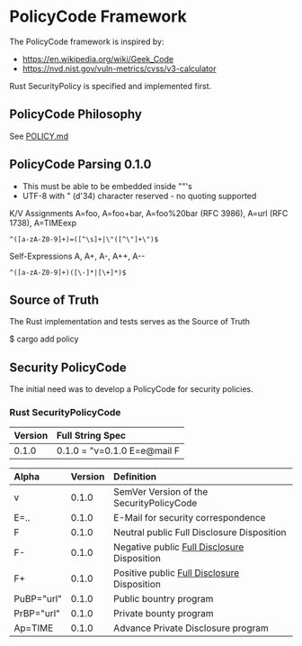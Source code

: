 # PolicyCode Framework

The PolicyCode framework is inspired by:

- https://en.wikipedia.org/wiki/Geek_Code
- https://nvd.nist.gov/vuln-metrics/cvss/v3-calculator

Rust SecurityPolicy is specified and implemented first.

## PolicyCode Philosophy

See [POLICY.md](POLICY.md)

## PolicyCode Parsing 0.1.0

- This must be able to be embedded inside ""'s
- UTF-8 with " (d'34) character reserved - no quoting supported

K/V Assignments A=foo, A=foo+bar, A=foo%20bar (RFC 3986), A=url (RFC 1738), A=TIMEexp
```regex
^([a-zA-Z0-9]+)=([^\s]+|\"([^\"]+\")$
```

Self-Expressions A, A+, A-, A++, A--
```regex
^([a-zA-Z0-9]+)([\-]*|[\+]*)$
```

## Source of Truth

The Rust implementation and tests serves as the Source of Truth

$ cargo add policy

## Security PolicyCode

The initial need was to develop a PolicyCode for security policies.

### Rust SecurityPolicyCode

| Version | Full String Spec                      |
| :---    | :---                                  |
| 0.1.0   | 0.1.0 = "v=0.1.0 E=e@mail F  |

| Alpha      | Version | Definition |
| :--        | :---    | :---       |
| v          | 0.1.0   | SemVer Version of the SecurityPolicyCode      |
| E=..       | 0.1.0   | E-Mail for security correspondence            |
| F          | 0.1.0   | Neutral public Full Disclosure Disposition    |
| F-         | 0.1.0   | Negative public [Full Disclosure] Disposition |
| F+         | 0.1.0   | Positive public [Full Disclosure] Disposition |
| PuBP="url" | 0.1.0   | Public bountry program                        |
| PrBP="url" | 0.1.0   | Private bounty program                        |
| Ap=TIME    | 0.1.0   | Advance Private Disclosure program            |

[Full disclosure]: https://en.wikipedia.org/wiki/Full_disclosure_(computer_security)
